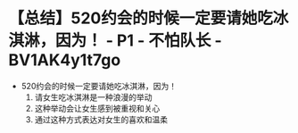 # 【总结】520约会的时候一定要请她吃冰淇淋，因为！ - P1 - 不怕队长 - BV1AK4y1t7go

-   520约会的时候一定要请她吃冰淇淋，因为！
    1.  请女生吃冰淇淋是一种浪漫的举动
    2.  这种举动会让女生感到被重视和关心
    3.  通过这种方式表达对女生的喜欢和温柔